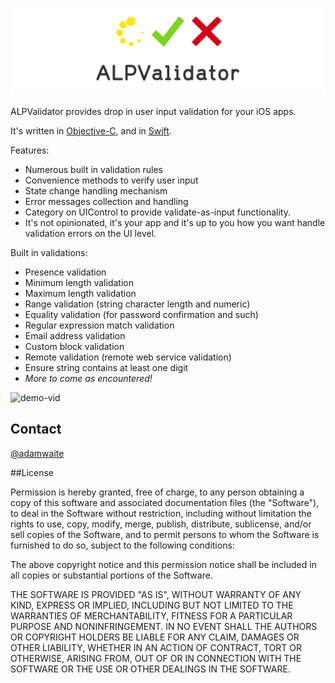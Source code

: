 ![header](resources/header.png)

ALPValidator provides drop in user input validation for your iOS apps. 

It's written in [Objective-C](), and in [Swift]().

Features: 

- Numerous built in validation rules
- Convenience methods to verify user input
- State change handling mechanism
- Error messages collection and handling
- Category on UIControl to provide validate-as-input functionality. 
- It's not opinionated, it's your app and it's up to you how you want handle validation errors on the UI level. 

Built in validations:

- Presence validation
- Minimum length validation
- Maximum length validation 
- Range validation (string character length and numeric)
- Equality validation (for password confirmation and such)
- Regular expression match validation
- Email address validation
- Custom block validation
- Remote validation (remote web service validation)
- Ensure string contains at least one digit
- *More to come as encountered!*

![demo-vid](resources/demo.mp4.gif)

## Contact

[@adamwaite](http://twitter.com/adamwaite)

##License

Permission is hereby granted, free of charge, to any person obtaining a copy of this software and associated documentation files (the "Software"), to deal in the Software without restriction, including without limitation the rights to use, copy, modify, merge, publish, distribute, sublicense, and/or sell copies of the Software, and to permit persons to whom the Software is furnished to do so, subject to the following conditions:
 
The above copyright notice and this permission notice shall be included in all copies or substantial portions of the Software.
 
THE SOFTWARE IS PROVIDED "AS IS", WITHOUT WARRANTY OF ANY KIND, EXPRESS OR IMPLIED, INCLUDING BUT NOT LIMITED TO THE WARRANTIES OF MERCHANTABILITY, FITNESS FOR A PARTICULAR PURPOSE AND NONINFRINGEMENT. IN NO EVENT SHALL THE AUTHORS OR COPYRIGHT HOLDERS BE LIABLE FOR ANY CLAIM, DAMAGES OR OTHER LIABILITY, WHETHER IN AN ACTION OF CONTRACT, TORT OR OTHERWISE, ARISING FROM, OUT OF OR IN CONNECTION WITH THE SOFTWARE OR THE USE OR OTHER DEALINGS IN THE SOFTWARE.
